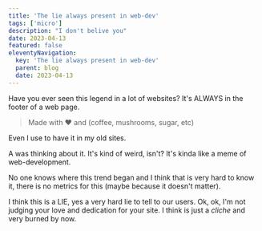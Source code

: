 ```yaml
---
title: 'The lie always present in web-dev'
tags: ['micro']
description: "I don't belive you"
date: 2023-04-13
featured: false
eleventyNavigation:
  key: 'The lie always present in web-dev'
  parent: blog
  date: 2023-04-13
---
```


Have you ever seen this legend in a lot of websites? It's ALWAYS in the footer of a web page.

> Made with ❤️ and (coffee, mushrooms, sugar, etc)

Even I use to have it in my old sites.

A was thinking about it. It's kind of weird, isn't? It's kinda like a meme of web-development.

No one knows where this trend began and I think that is very hard to know it,
there is no metrics for this (maybe because it doesn't matter).

I think this is a LIE, yes a very hard lie to tell to our users. Ok, ok, I'm not judging your love and dedication for
your site. I think is just a _cliche_ and very burned by now.
